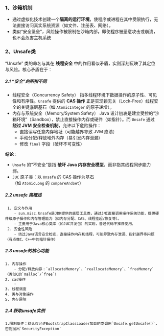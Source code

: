 ### 1、沙箱机制
- 通过虚拟化技术创建一个‌**隔离的运行环境**‌，使程序或进程在其中受限执行，无法直接访问真实系统资源（如文件、注册表、网络）。
- 类似“安全堡垒”，风险操作被限制在沙箱内部，即使程序被恶意攻击或崩溃，也不会危害主机系统
### 2、Unsafe类

“Unsafe” 类的命名与其在 ‌**线程安全**‌ 中的作用看似矛盾，实则深刻反映了其定位与风险。核心矛盾在于：
##### 2.1 “安全”的所指不同
- 线程安全（Concurrency Safety）
    指多线程环境下数据操作的原子性、可见性和有序性。`Unsafe` 提供的 ‌**CAS 操作**‌ 正是实现锁无关（Lock-Free）线程安全的关键底层基石（如 `AtomicInteger` 的原子递增）。
 -  ‌内存与系统安全（Memory/System Safety）
    Java 设计初衷是建立受控的“沙箱环境”（Sandbox），禁止直接操作内存或硬件（如指针）。而 `Unsafe` 通过 ‌**绕过 JVM 安全检查机制**‌，允许以下危险操作：
    - 直接读写任意内存地址（可能越界导致 JVM 崩溃）
    - 手动分配/释放堆外内存（易引发内存泄漏）
    - 修改 `final` 字段（破坏不可变性）

 ‌**结论**‌：
 - `Unsafe` 的“不安全”是指 ‌**破坏 Java 内存安全模型**‌，而非指其线程同步能力弱。
 - `JUC` 原子类：以 `Unsafe` 的 CAS 操作为基石（如 `AtomicLong` 的 `compareAndSet`）
##### 2.2 unsafe 类概述
	 1. 定义与作用
		- sun.misc.Unsafe是JDK提供的底层工具类，通过JNI直接调用操作系统功能，提供硬件级原子操作和内存管理能力（如内存分配、CAS、线程挂起/恢复等）。
		- 主要用于Java核心类库（如JUC并发包）的实现，普通代码不推荐使用。
	 2. 安全性风险
		- 绕过Java语言安全检查，直接操作内存和线程，可能导致内存泄漏、指针越界等问题 （有点像C、C++中的指针操作）

##### 2.3 unsafe的核心功能
	1. 内存操作
		- 分配/释放内存：`allocateMemory`、`reallocateMemory`、`freeMemory`（类似C的`malloc`/`free`）
	2. cas操作
		-
	3. 线程调度
	4. 类与对象操作
	5. 内存屏障

##### 2.4 获取unsafe实例
	1.限制条件：默认仅允许BootstrapClassLoader加载的类调用`Unsafe.getUnsafe()`，否则抛出`SecurityException`
	
	